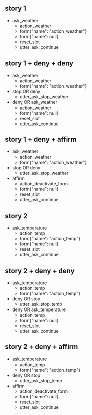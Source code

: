 ## story 1
* ask_weather
  - action_weather
  - form{"name": "action_weather"}
  - form{"name": null}
  - reset_slot
  - utter_ask_continue

## story 1 + deny + deny
* ask_weather
  - action_weather
  - form{"name": "action_weather"}
* stop OR deny
  - utter_ask_stop_weather
* deny OR ask_weather
  - action_weather
  - form{"name": null}
  - reset_slot
  - utter_ask_continue

## story 1 + deny + affirm
* ask_weather
  - action_weather
  - form{"name": "action_weather"}
* stop OR deny
  - utter_ask_stop_weather
* affirm
  - action_deactivate_form
  - form{"name": null}
  - reset_slot
  - utter_ask_continue

## story 2
* ask_temperature
  - action_temp
  - form{"name": "action_temp"}
  - form{"name": null}
  - reset_slot
  - utter_ask_continue

## story 2 + deny + deny
* ask_temperature
  - action_temp
  - form{"name": "action_temp"}
* deny OR stop
  - utter_ask_stop_temp
* deny OR ask_temperature
  - action_temp
  - form{"name": null}
  - reset_slot
  - utter_ask_continue

## story 2 + deny + affirm
* ask_temperature
  - action_temp
  - form{"name": "action_temp"}
* deny OR stop
  - utter_ask_stop_temp
* affirm
  - action_deactivate_form
  - form{"name": null}
  - reset_slot
  - utter_ask_continue
